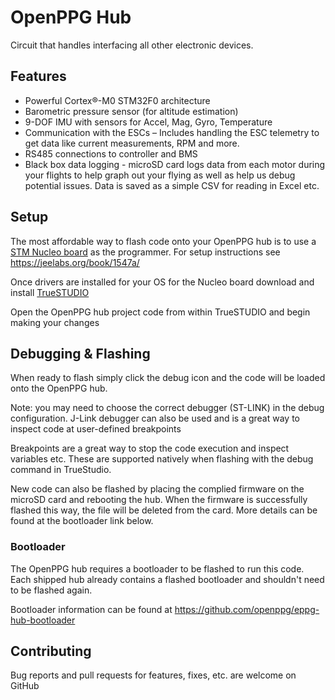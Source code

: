 # OpenPPG Hub

Circuit that handles interfacing all other electronic devices.

## Features
- Powerful Cortex®-M0 STM32F0 architecture
- Barometric pressure sensor (for altitude estimation)
- 9-DOF IMU with sensors for Accel, Mag, Gyro, Temperature
- Communication with the ESCs – Includes handling the ESC telemetry to get data like current measurements, RPM and more.
- RS485 connections to controller and BMS
- Black box data logging - microSD card logs data from each motor during your flights to help graph out your flying as well as help us debug potential issues. Data is saved as a simple CSV for reading in Excel etc.


## Setup

The most affordable way to flash code onto your OpenPPG hub is to use a [STM Nucleo board](https://www.digikey.com/product-detail/en/NUCLEO-F302R8/497-14594-ND/) as the programmer.
For setup instructions see https://jeelabs.org/book/1547a/

Once drivers are installed for your OS for the Nucleo board
download and install [TrueSTUDIO](https://atollic.com/truestudio/)

Open the OpenPPG hub project code from within TrueSTUDIO and begin making your changes

## Debugging & Flashing

When ready to flash simply click the debug icon and the code will be loaded onto the OpenPPG hub.

Note: you may need to choose the correct debugger (ST-LINK) in the debug configuration. J-Link debugger can also be used and is a great way to inspect code at user-defined breakpoints

Breakpoints are a great way to stop the code execution and inspect variables etc. These are supported natively when flashing with the debug command in TrueStudio.

New code can also be flashed by placing the complied firmware on the microSD card and rebooting the hub. When the firmware is successfully flashed this way, the file will be deleted from the card. More details can be found at the bootloader link below.

### Bootloader
The OpenPPG hub requires a bootloader to be flashed to run this code. Each shipped hub already contains a flashed bootloader and shouldn't need to be flashed again.

Bootloader information can be found at https://github.com/openppg/eppg-hub-bootloader


## Contributing

Bug reports and pull requests for features, fixes, etc. are welcome on GitHub
